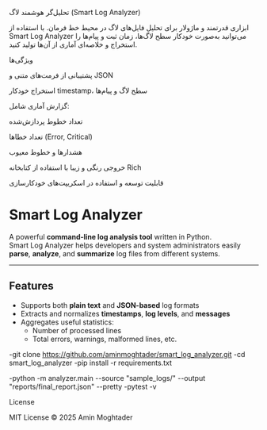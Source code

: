 تحلیل‌گر هوشمند لاگ (Smart Log Analyzer)

ابزاری قدرتمند و ماژولار برای تحلیل فایل‌های لاگ در محیط خط فرمان.
با استفاده از Smart Log Analyzer می‌توانید به‌صورت خودکار سطح لاگ‌ها، زمان ثبت و پیام‌ها را استخراج و خلاصه‌ای آماری از آن‌ها تولید کنید.

 ویژگی‌ها

پشتیبانی از فرمت‌های متنی و JSON

استخراج خودکار timestamp، سطح لاگ و پیام‌ها

گزارش آماری شامل:

تعداد خطوط پردازش‌شده

تعداد خطاها (Error, Critical)

هشدارها و خطوط معیوب

خروجی رنگی و زیبا با استفاده از کتابخانه Rich

قابلیت توسعه و استفاده در اسکریپت‌های خودکارسازی
#  Smart Log Analyzer

A powerful **command-line log analysis tool** written in Python.  
Smart Log Analyzer helps developers and system administrators easily **parse**, **analyze**, and **summarize** log files from different systems.

---

## Features

- Supports both **plain text** and **JSON-based** log formats  
- Extracts and normalizes **timestamps**, **log levels**, and **messages**  
- Aggregates useful statistics:
  - Number of processed lines  
  - Total errors, warnings, malformed lines, etc.
 
-git clone https://github.com/aminmoghtader/smart_log_analyzer.git
-cd smart_log_analyzer
-pip install -r requirements.txt

-python -m analyzer.main --source "sample_logs/" --output "reports/final_report.json" --pretty
-pytest -v 

License

MIT License © 2025 Amin Moghtader
